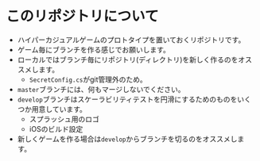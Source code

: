 # このリポジトリについて

- ハイパーカジュアルゲームのプロトタイプを置いておくリポジトリです。
- ゲーム毎にブランチを作る感じでお願いします。
- ローカルではブランチ毎にリポジトリ(ディレクトリ)を新しく作るのをオススメします。
  - `SecretConfig.cs`がgit管理外のため。
- `master`ブランチには、何もマージしないでください。
- `develop`ブランチはスケーラビリティテストを円滑にするためのものをいくつか用意しています。
  - スプラッシュ用のロゴ
  - iOSのビルド設定
- 新しくゲームを作る場合は`develop`からブランチを切るのをオススメします。